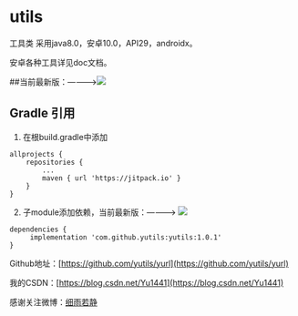 # utils #

工具类
采用java8.0，安卓10.0，API29，androidx。

安卓各种工具详见doc文档。

##当前最新版：————>[![](https://jitpack.io/v/yutils/yutils.svg)](https://jitpack.io/#yutils/yutils)

## Gradle 引用

1. 在根build.gradle中添加
```
allprojects {
    repositories {
        ...
        maven { url 'https://jitpack.io' }
    }
}
```

2. 子module添加依赖，当前最新版：————> [![](https://jitpack.io/v/yutils/yutils.svg)](https://jitpack.io/#yutils/yutils)

```
dependencies {
     implementation 'com.github.yutils:yutils:1.0.1'
}
```


Github地址：[https://github.com/yutils/yurl](https://github.com/yutils/yurl)

我的CSDN：[https://blog.csdn.net/Yu1441](https://blog.csdn.net/Yu1441)

感谢关注微博：[细雨若静](https://weibo.com/32005200)